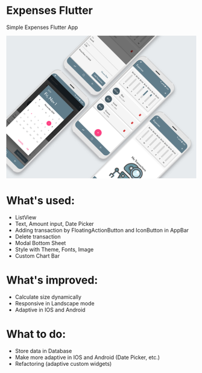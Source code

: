 # Expenses Flutter

Simple Expenses Flutter App

![Expenses](https://github.com/Allabergen/assets/blob/master/expenses.jpg)

# What's used:
- ListView
- Text, Amount input, Date Picker
- Adding transaction by FloatingActionButton and IconButton in AppBar
- Delete transaction
- Modal Bottom Sheet
- Style with Theme, Fonts, Image
- Custom Chart Bar

# What's improved:
- Calculate size dynamically
- Responsive in Landscape mode
- Adaptive in IOS and Android

# What to do:
- Store data in Database
- Make more adaptive in IOS and Android (Date Picker, etc.)
- Refactoring (adaptive custom widgets)
